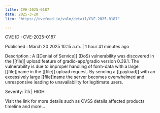 ```yaml
---
title: CVE-2025-0187
date: 2025-3-20
lien: "https://cvefeed.io/vuln/detail/CVE-2025-0187"

---
```


CVE ID : CVE-2025-0187

Published :  March 20
2025
10:15 a.m. | 1 hour
41 minutes ago

Description : A [[Denial of Service]] (DoS) vulnerability was discovered in the [[file]] upload feature of gradio-app/gradio version 0.39.1. The vulnerability is due to improper handling of form-data with a large [[file]]name in the [[file]] upload request. By sending a [[payload]] with an excessively large [[file]]name
the server becomes overwhelmed and unresponsive
leading to unavailability for legitimate users.

Severity: 7.5 | HIGH

Visit the link for more details
such as CVSS details
affected products
timeline
and more...
